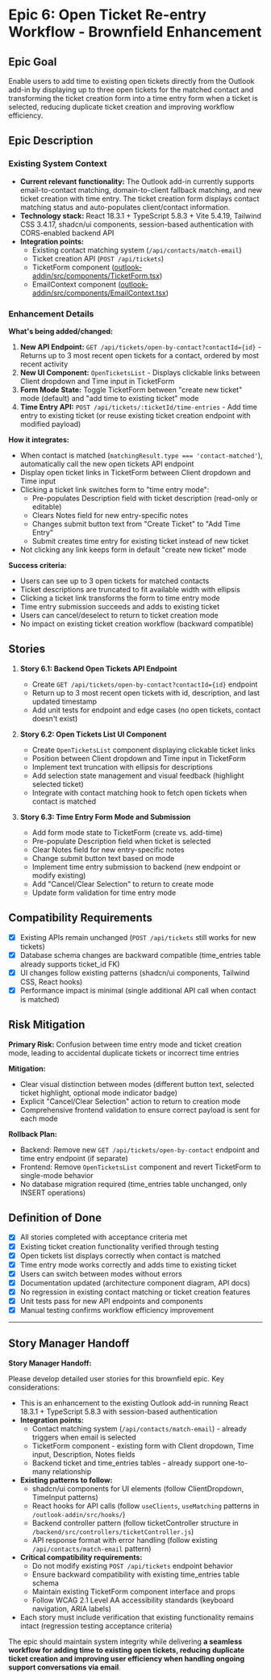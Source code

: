 # Epic 6: Open Ticket Re-entry Workflow - Brownfield Enhancement

## Epic Goal

Enable users to add time to existing open tickets directly from the Outlook add-in by displaying up to three open tickets for the matched contact and transforming the ticket creation form into a time entry form when a ticket is selected, reducing duplicate ticket creation and improving workflow efficiency.

## Epic Description

### Existing System Context

- **Current relevant functionality:** The Outlook add-in currently supports email-to-contact matching, domain-to-client fallback matching, and new ticket creation with time entry. The ticket creation form displays contact matching status and auto-populates client/contact information.
- **Technology stack:** React 18.3.1 + TypeScript 5.8.3 + Vite 5.4.19, Tailwind CSS 3.4.17, shadcn/ui components, session-based authentication with CORS-enabled backend API
- **Integration points:**
  - Existing contact matching system (`/api/contacts/match-email`)
  - Ticket creation API (`POST /api/tickets`)
  - TicketForm component ([outlook-addin/src/components/TicketForm.tsx](outlook-addin/src/components/TicketForm.tsx))
  - EmailContext component ([outlook-addin/src/components/EmailContext.tsx](outlook-addin/src/components/EmailContext.tsx))

### Enhancement Details

**What's being added/changed:**

1. **New API Endpoint:** `GET /api/tickets/open-by-contact?contactId={id}` - Returns up to 3 most recent open tickets for a contact, ordered by most recent activity
2. **New UI Component:** `OpenTicketsList` - Displays clickable links between Client dropdown and Time input in TicketForm
3. **Form Mode State:** Toggle TicketForm between "create new ticket" mode (default) and "add time to existing ticket" mode
4. **Time Entry API:** `POST /api/tickets/:ticketId/time-entries` - Add time entry to existing ticket (or reuse existing ticket creation endpoint with modified payload)

**How it integrates:**

- When contact is matched (`matchingResult.type === 'contact-matched'`), automatically call the new open tickets API endpoint
- Display open ticket links in TicketForm between Client dropdown and Time input
- Clicking a ticket link switches form to "time entry mode":
  - Pre-populates Description field with ticket description (read-only or editable)
  - Clears Notes field for new entry-specific notes
  - Changes submit button text from "Create Ticket" to "Add Time Entry"
  - Submit creates time entry for existing ticket instead of new ticket
- Not clicking any link keeps form in default "create new ticket" mode

**Success criteria:**

- Users can see up to 3 open tickets for matched contacts
- Ticket descriptions are truncated to fit available width with ellipsis
- Clicking a ticket link transforms the form to time entry mode
- Time entry submission succeeds and adds to existing ticket
- Users can cancel/deselect to return to ticket creation mode
- No impact on existing ticket creation workflow (backward compatible)

## Stories

1. **Story 6.1: Backend Open Tickets API Endpoint**
   - Create `GET /api/tickets/open-by-contact?contactId={id}` endpoint
   - Return up to 3 most recent open tickets with id, description, and last updated timestamp
   - Add unit tests for endpoint and edge cases (no open tickets, contact doesn't exist)

2. **Story 6.2: Open Tickets List UI Component**
   - Create `OpenTicketsList` component displaying clickable ticket links
   - Position between Client dropdown and Time input in TicketForm
   - Implement text truncation with ellipsis for descriptions
   - Add selection state management and visual feedback (highlight selected ticket)
   - Integrate with contact matching hook to fetch open tickets when contact is matched

3. **Story 6.3: Time Entry Form Mode and Submission**
   - Add form mode state to TicketForm (create vs. add-time)
   - Pre-populate Description field when ticket is selected
   - Clear Notes field for new entry-specific notes
   - Change submit button text based on mode
   - Implement time entry submission to backend (new endpoint or modify existing)
   - Add "Cancel/Clear Selection" to return to create mode
   - Update form validation for time entry mode

## Compatibility Requirements

- [x] Existing APIs remain unchanged (`POST /api/tickets` still works for new tickets)
- [x] Database schema changes are backward compatible (time_entries table already supports ticket_id FK)
- [x] UI changes follow existing patterns (shadcn/ui components, Tailwind CSS, React hooks)
- [x] Performance impact is minimal (single additional API call when contact is matched)

## Risk Mitigation

**Primary Risk:** Confusion between time entry mode and ticket creation mode, leading to accidental duplicate tickets or incorrect time entries

**Mitigation:**
- Clear visual distinction between modes (different button text, selected ticket highlight, optional mode indicator badge)
- Explicit "Cancel/Clear Selection" action to return to creation mode
- Comprehensive frontend validation to ensure correct payload is sent for each mode

**Rollback Plan:**
- Backend: Remove new `GET /api/tickets/open-by-contact` endpoint and time entry endpoint (if separate)
- Frontend: Remove `OpenTicketsList` component and revert TicketForm to single-mode behavior
- No database migration required (time_entries table unchanged, only INSERT operations)

## Definition of Done

- [x] All stories completed with acceptance criteria met
- [x] Existing ticket creation functionality verified through testing
- [x] Open tickets list displays correctly when contact is matched
- [x] Time entry mode works correctly and adds time to existing ticket
- [x] Users can switch between modes without errors
- [x] Documentation updated (architecture component diagram, API docs)
- [x] No regression in existing contact matching or ticket creation features
- [x] Unit tests pass for new API endpoints and components
- [x] Manual testing confirms workflow efficiency improvement

---

## Story Manager Handoff

**Story Manager Handoff:**

Please develop detailed user stories for this brownfield epic. Key considerations:

- This is an enhancement to the existing Outlook add-in running React 18.3.1 + TypeScript 5.8.3 with session-based authentication
- **Integration points:**
  - Contact matching system (`/api/contacts/match-email`) - already triggers when email is selected
  - TicketForm component - existing form with Client dropdown, Time input, Description, Notes fields
  - Backend ticket and time_entries tables - already support one-to-many relationship
- **Existing patterns to follow:**
  - shadcn/ui components for UI elements (follow ClientDropdown, TimeInput patterns)
  - React hooks for API calls (follow `useClients`, `useMatching` patterns in `/outlook-addin/src/hooks/`)
  - Backend controller pattern (follow ticketController structure in `/backend/src/controllers/ticketController.js`)
  - API response format with error handling (follow existing `/api/contacts/match-email` pattern)
- **Critical compatibility requirements:**
  - Do not modify existing `POST /api/tickets` endpoint behavior
  - Ensure backward compatibility with existing time_entries table schema
  - Maintain existing TicketForm component interface and props
  - Follow WCAG 2.1 Level AA accessibility standards (keyboard navigation, ARIA labels)
- Each story must include verification that existing functionality remains intact (regression testing acceptance criteria)

The epic should maintain system integrity while delivering **a seamless workflow for adding time to existing open tickets, reducing duplicate ticket creation and improving user efficiency when handling ongoing support conversations via email**.
